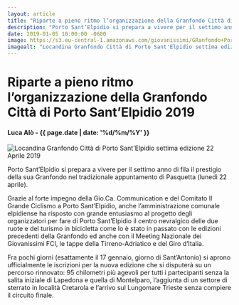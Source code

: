```yaml
---
layout: article
title: "Riparte a pieno ritmo l’organizzazione della Granfondo Città di Porto Sant’Elpidio 2019"
description: "Porto Sant’Elpidio si prepara a vivere per il settimo anno di fila il prestigio della sua Granfondo nel tradizionale appuntamento di Pasquetta (lunedì 22 aprile)."
date: 2019-01-05 10:00:00 -0600
image: https://s3.eu-central-1.amazonaws.com/giovanissimi/GRanfondo+Porto+Sant'Elpidio+22042018+locandina+sponsor.jpg
imagealt: "Locandina Granfondo Città di Porto Sant'Elpidio settima edizione 22 Aprile 2019"
---
```


# Riparte a pieno ritmo l’organizzazione della Granfondo Città di Porto Sant’Elpidio 2019

#### Luca Alò - {{ page.date | date: '%d/%m/%Y' }}

![Locandina Granfondo Città di Porto Sant'Elpidio settima edizione 22 Aprile 2019](https://s3.eu-central-1.amazonaws.com/giovanissimi/GRanfondo+Porto+Sant'Elpidio+22042018+locandina+sponsor.jpg)

Porto Sant’Elpidio si prepara a vivere per il settimo anno di fila il prestigio della sua Granfondo nel tradizionale appuntamento di Pasquetta (lunedì 22 aprile).

Grazie al forte impegno della Gio.Ca. Communication e del Comitato Il Grande Ciclismo a Porto Sant’Elpidio, anche l’amministrazione comunale elpidiense ha risposto con grande entusiasmo al progetto degli organizzatori per fare di Porto Sant’Elpidio il centro nevralgico delle due ruote e del turismo in bicicletta come lo è stato in passato con le edizioni precedenti della Granfondo ed anche con il Meeting Nazionale dei Giovanissimi FCI, le tappe della Tirreno-Adriatico e del Giro d’Italia.

Fra pochi giorni (esattamente il 17 gennaio, giorno di Sant’Antonio) si aprono ufficialmente le iscrizioni per la nuova edizione che si disputerà su un percorso rinnovato: 95 chilometri più agevoli per tutti i partecipanti senza la salita iniziale di Lapedona e quella di Montelparo, l’aggiunta di un settore di sterrato in località Cretarola e l’arrivo sul Lungomare Trieste senza compiere il circuito finale.
